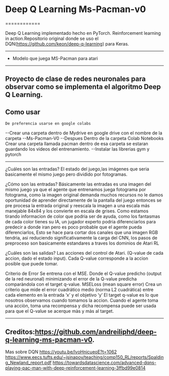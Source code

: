 # Deep Q Learning Ms-Pacman-v0
============

Deep Q Learning implementado hecho en PyTorch. Reinforcement learning in action.Repositorio original donde se uso el DQN(https://github.com/keon/deep-q-learning) para Keras. 

---

- Modelo que juega MS-Pacman para atari

---
Proyecto de clase de redes neuronales para observar como se implementa el algoritmo Deep Q Learning.
---

## Como usar

```
De preferencia usarse en google colabs
```
--Crear una carpeta dentro de Mydrive en google drive con el nombre de la carpeta 
--Ms-Pacman-V0
--Despues Dentro de la carpeta Colab Notebooks Crear una carpeta llamada pacman dentro de esa carpeta se estaran guardando los videos del entrenamiento.
--Instalar las librerias gym y pytorch

---
¿Cuáles son las entradas?
El estado del juego,las imágenes que seria basicamente el mismo juego pero dividido por fotogramas.

¿Cómo son las entradas?
Básicamente las entradas es una imagen del mismo juego ya que el agente que entrenamos juega fotograma por fotograma, como la imagen original demanda muchos recursos no le damos oportunidad de aprender directamente de la pantalla del juego entonces se pre procesa la entrada original y reescala la imagen a una escala más manejable 84x84 y los convierte en escala de grises.
Como estamos tirando informacion de color que podria ser de ayuda, como los fantasmas de cada color tienes su IA, un jugador experto podria diferenciarlos para predecir a donde iran pero es poco probable que el agente pueda diferenciarlos, Esto se hace para cortar dos canales que una imagen RGB tendria, asi reduciendo significativamente la carga del CNN, los pasos de preproceso son basicamente estandares a traves los dominios de Atari RL

¿Cuáles son las salidas?
Las acciones del control de Atari. (Q-value de cada accion, dado el estado input). Cada Q-value corresponde a la accion posible que puede tomar.

Criterio de Error
Se entrena con el MSE. Donde el Q-value predicho (output de la red neuronal) minimizando el error de la Q-value predicha comparàndola con el target q-value.
MSELoss (mean square error)
Crea un criterio que mide el error cuadrático medio (norma L2 cuadrática) entre cada elemento en la entrada ‘x’ y el objetivo ‘y’
El target q-value es lo que nosotros observamos cuando tomamos la accion. Cuando el agente toma una acciòn, toma una recompensa y dicha recompensa puede ser usada para que el Q-value se acerque màs y màs al target.


---
Creditos:https://github.com/andreiliphd/deep-q-learning-ms-pacman-v0.
---
Mas sobre DQN
https://youtu.be/lvoHnicueoE?t=1062
https://www.eecs.tufts.edu/~jsinapov/teaching/comp150_RL/reports/Spalding_Newland_report.pdf
https://towardsdatascience.com/advanced-dqns-playing-pac-man-with-deep-reinforcement-learning-3ffbd99e0814

